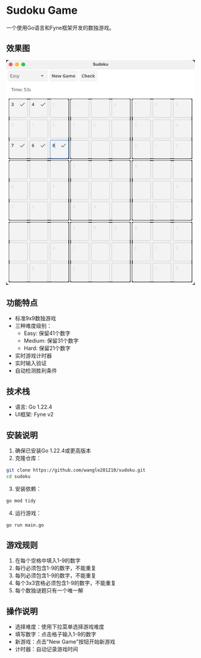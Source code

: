 # Sudoku Game

一个使用Go语言和Fyne框架开发的数独游戏。

## 效果图

![效果图](https://raw.githubusercontent.com/wangle201210/sudoku/main/image.png)

## 功能特点

- 标准9x9数独游戏
- 三种难度级别：
  - Easy: 保留41个数字
  - Medium: 保留31个数字
  - Hard: 保留21个数字
- 实时游戏计时器
- 实时输入验证
- 自动检测胜利条件

## 技术栈

- 语言: Go 1.22.4
- UI框架: Fyne v2

## 安装说明

1. 确保已安装Go 1.22.4或更高版本
2. 克隆仓库：
```bash
git clone https://github.com/wangle201210/sudoku.git
cd sudoku
```

3. 安装依赖：
```bash
go mod tidy
```

4. 运行游戏：
```bash
go run main.go
```

## 游戏规则

1. 在每个空格中填入1-9的数字
2. 每行必须包含1-9的数字，不能重复
3. 每列必须包含1-9的数字，不能重复
4. 每个3x3宫格必须包含1-9的数字，不能重复
5. 每个数独谜题只有一个唯一解

## 操作说明

- 选择难度：使用下拉菜单选择游戏难度
- 填写数字：点击格子输入1-9的数字
- 新游戏：点击"New Game"按钮开始新游戏
- 计时器：自动记录游戏时间


